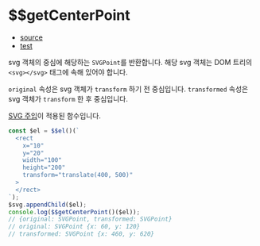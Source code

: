 # \$\$getCenterPoint

- [source](./getCenterPoint.index.js)
- [test](./getCenterPoint.spec.js)

svg 객체의 중심에 해당하는 `SVGPoint`를 반환합니다. 해당 svg 객체는 DOM 트리의 `<svg></svg>` 태그에 속해 있어야 합니다.

`original` 속성은 svg 객체가 `transform` 하기 전 중심입니다.
`transformed` 속성은 svg 객체가 `transform` 한 후 중심입니다.

[SVG 주입](../../doc/SVG_INJECTION.md)이 적용된 함수입니다.

```javascript
const $el = $$el()(`
  <rect
    x="10"
    y="20"
    width="100"
    height="200"
    transform="translate(400, 500)" 
  >
  </rect>
`);
$svg.appendChild($el);
console.log($$getCenterPoint()($el));
// {original: SVGPoint, transformed: SVGPoint}
// original: SVGPoint {x: 60, y: 120}
// transformed: SVGPoint {x: 460, y: 620}
```
